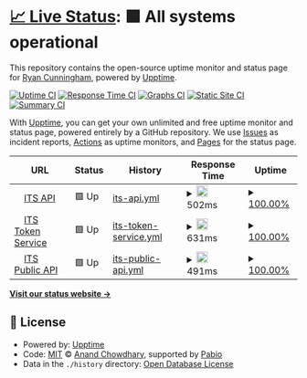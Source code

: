 # [📈 Live Status](https://demo.upptime.js.org): <!--live status--> **🟩 All systems operational**

This repository contains the open-source uptime monitor and status page for [Ryan Cunningham](https://demo.upptime.js.org), powered by [Upptime](https://github.com/upptime/upptime).

[![Uptime CI](https://github.com/Blue-Fin-Ryan-Cunningham/BlueFinAPIs-UppTime/workflows/Uptime%20CI/badge.svg)](https://github.com/Blue-Fin-Ryan-Cunningham/BlueFinAPIs-UppTime/actions?query=workflow%3A%22Uptime+CI%22)
[![Response Time CI](https://github.com/Blue-Fin-Ryan-Cunningham/BlueFinAPIs-UppTime/workflows/Response%20Time%20CI/badge.svg)](https://github.com/Blue-Fin-Ryan-Cunningham/BlueFinAPIs-UppTime/actions?query=workflow%3A%22Response+Time+CI%22)
[![Graphs CI](https://github.com/Blue-Fin-Ryan-Cunningham/BlueFinAPIs-UppTime/workflows/Graphs%20CI/badge.svg)](https://github.com/Blue-Fin-Ryan-Cunningham/BlueFinAPIs-UppTime/actions?query=workflow%3A%22Graphs+CI%22)
[![Static Site CI](https://github.com/Blue-Fin-Ryan-Cunningham/BlueFinAPIs-UppTime/workflows/Static%20Site%20CI/badge.svg)](https://github.com/Blue-Fin-Ryan-Cunningham/BlueFinAPIs-UppTime/actions?query=workflow%3A%22Static+Site+CI%22)
[![Summary CI](https://github.com/Blue-Fin-Ryan-Cunningham/BlueFinAPIs-UppTime/workflows/Summary%20CI/badge.svg)](https://github.com/Blue-Fin-Ryan-Cunningham/BlueFinAPIs-UppTime/actions?query=workflow%3A%22Summary+CI%22)

With [Upptime](https://upptime.js.org), you can get your own unlimited and free uptime monitor and status page, powered entirely by a GitHub repository. We use [Issues](https://github.com/Blue-Fin-Ryan-Cunningham/BlueFinAPIs-UppTime/issues) as incident reports, [Actions](https://github.com/Blue-Fin-Ryan-Cunningham/BlueFinAPIs-UppTime/actions) as uptime monitors, and [Pages](https://demo.upptime.js.org) for the status page.

<!--start: status pages-->
<!-- This summary is generated by Upptime (https://github.com/upptime/upptime) -->
<!-- Do not edit this manually, your changes will be overwritten -->
<!-- prettier-ignore -->
| URL | Status | History | Response Time | Uptime |
| --- | ------ | ------- | ------------- | ------ |
| <img alt="" src="https://icons.duckduckgo.com/ip3/itsbackofficeapi.azurewebsites.net.ico" height="13"> [ITS API](https://itsbackofficeapi.azurewebsites.net/swagger/index.html) | 🟩 Up | [its-api.yml](https://github.com/Blue-Fin-Ryan-Cunningham/BlueFinAPIs-UppTime/commits/HEAD/history/its-api.yml) | <details><summary><img alt="Response time graph" src="./graphs/its-api/response-time-week.png" height="20"> 502ms</summary><br><a href="https://Blue-Fin-Ryan-Cunningham.github.io/Blue-Fin-Ryan-Cunningham/BlueFinAPIs-UppTime/history/its-api"><img alt="Response time 627" src="https://img.shields.io/endpoint?url=https%3A%2F%2Fraw.githubusercontent.com%2FBlue-Fin-Ryan-Cunningham%2FBlueFinAPIs-UppTime%2FHEAD%2Fapi%2Fits-api%2Fresponse-time.json"></a><br><a href="https://Blue-Fin-Ryan-Cunningham.github.io/Blue-Fin-Ryan-Cunningham/BlueFinAPIs-UppTime/history/its-api"><img alt="24-hour response time 363" src="https://img.shields.io/endpoint?url=https%3A%2F%2Fraw.githubusercontent.com%2FBlue-Fin-Ryan-Cunningham%2FBlueFinAPIs-UppTime%2FHEAD%2Fapi%2Fits-api%2Fresponse-time-day.json"></a><br><a href="https://Blue-Fin-Ryan-Cunningham.github.io/Blue-Fin-Ryan-Cunningham/BlueFinAPIs-UppTime/history/its-api"><img alt="7-day response time 502" src="https://img.shields.io/endpoint?url=https%3A%2F%2Fraw.githubusercontent.com%2FBlue-Fin-Ryan-Cunningham%2FBlueFinAPIs-UppTime%2FHEAD%2Fapi%2Fits-api%2Fresponse-time-week.json"></a><br><a href="https://Blue-Fin-Ryan-Cunningham.github.io/Blue-Fin-Ryan-Cunningham/BlueFinAPIs-UppTime/history/its-api"><img alt="30-day response time 462" src="https://img.shields.io/endpoint?url=https%3A%2F%2Fraw.githubusercontent.com%2FBlue-Fin-Ryan-Cunningham%2FBlueFinAPIs-UppTime%2FHEAD%2Fapi%2Fits-api%2Fresponse-time-month.json"></a><br><a href="https://Blue-Fin-Ryan-Cunningham.github.io/Blue-Fin-Ryan-Cunningham/BlueFinAPIs-UppTime/history/its-api"><img alt="1-year response time 627" src="https://img.shields.io/endpoint?url=https%3A%2F%2Fraw.githubusercontent.com%2FBlue-Fin-Ryan-Cunningham%2FBlueFinAPIs-UppTime%2FHEAD%2Fapi%2Fits-api%2Fresponse-time-year.json"></a></details> | <details><summary><a href="https://Blue-Fin-Ryan-Cunningham.github.io/Blue-Fin-Ryan-Cunningham/BlueFinAPIs-UppTime/history/its-api">100.00%</a></summary><a href="https://Blue-Fin-Ryan-Cunningham.github.io/Blue-Fin-Ryan-Cunningham/BlueFinAPIs-UppTime/history/its-api"><img alt="All-time uptime 99.98%" src="https://img.shields.io/endpoint?url=https%3A%2F%2Fraw.githubusercontent.com%2FBlue-Fin-Ryan-Cunningham%2FBlueFinAPIs-UppTime%2FHEAD%2Fapi%2Fits-api%2Fuptime.json"></a><br><a href="https://Blue-Fin-Ryan-Cunningham.github.io/Blue-Fin-Ryan-Cunningham/BlueFinAPIs-UppTime/history/its-api"><img alt="24-hour uptime 100.00%" src="https://img.shields.io/endpoint?url=https%3A%2F%2Fraw.githubusercontent.com%2FBlue-Fin-Ryan-Cunningham%2FBlueFinAPIs-UppTime%2FHEAD%2Fapi%2Fits-api%2Fuptime-day.json"></a><br><a href="https://Blue-Fin-Ryan-Cunningham.github.io/Blue-Fin-Ryan-Cunningham/BlueFinAPIs-UppTime/history/its-api"><img alt="7-day uptime 100.00%" src="https://img.shields.io/endpoint?url=https%3A%2F%2Fraw.githubusercontent.com%2FBlue-Fin-Ryan-Cunningham%2FBlueFinAPIs-UppTime%2FHEAD%2Fapi%2Fits-api%2Fuptime-week.json"></a><br><a href="https://Blue-Fin-Ryan-Cunningham.github.io/Blue-Fin-Ryan-Cunningham/BlueFinAPIs-UppTime/history/its-api"><img alt="30-day uptime 100.00%" src="https://img.shields.io/endpoint?url=https%3A%2F%2Fraw.githubusercontent.com%2FBlue-Fin-Ryan-Cunningham%2FBlueFinAPIs-UppTime%2FHEAD%2Fapi%2Fits-api%2Fuptime-month.json"></a><br><a href="https://Blue-Fin-Ryan-Cunningham.github.io/Blue-Fin-Ryan-Cunningham/BlueFinAPIs-UppTime/history/its-api"><img alt="1-year uptime 99.98%" src="https://img.shields.io/endpoint?url=https%3A%2F%2Fraw.githubusercontent.com%2FBlue-Fin-Ryan-Cunningham%2FBlueFinAPIs-UppTime%2FHEAD%2Fapi%2Fits-api%2Fuptime-year.json"></a></details>
| <img alt="" src="https://icons.duckduckgo.com/ip3/its-tokenserviceapi.azurewebsites.net.ico" height="13"> [ITS Token Service](https://its-tokenserviceapi.azurewebsites.net/.well-known/openid-configuration) | 🟩 Up | [its-token-service.yml](https://github.com/Blue-Fin-Ryan-Cunningham/BlueFinAPIs-UppTime/commits/HEAD/history/its-token-service.yml) | <details><summary><img alt="Response time graph" src="./graphs/its-token-service/response-time-week.png" height="20"> 631ms</summary><br><a href="https://Blue-Fin-Ryan-Cunningham.github.io/Blue-Fin-Ryan-Cunningham/BlueFinAPIs-UppTime/history/its-token-service"><img alt="Response time 570" src="https://img.shields.io/endpoint?url=https%3A%2F%2Fraw.githubusercontent.com%2FBlue-Fin-Ryan-Cunningham%2FBlueFinAPIs-UppTime%2FHEAD%2Fapi%2Fits-token-service%2Fresponse-time.json"></a><br><a href="https://Blue-Fin-Ryan-Cunningham.github.io/Blue-Fin-Ryan-Cunningham/BlueFinAPIs-UppTime/history/its-token-service"><img alt="24-hour response time 418" src="https://img.shields.io/endpoint?url=https%3A%2F%2Fraw.githubusercontent.com%2FBlue-Fin-Ryan-Cunningham%2FBlueFinAPIs-UppTime%2FHEAD%2Fapi%2Fits-token-service%2Fresponse-time-day.json"></a><br><a href="https://Blue-Fin-Ryan-Cunningham.github.io/Blue-Fin-Ryan-Cunningham/BlueFinAPIs-UppTime/history/its-token-service"><img alt="7-day response time 631" src="https://img.shields.io/endpoint?url=https%3A%2F%2Fraw.githubusercontent.com%2FBlue-Fin-Ryan-Cunningham%2FBlueFinAPIs-UppTime%2FHEAD%2Fapi%2Fits-token-service%2Fresponse-time-week.json"></a><br><a href="https://Blue-Fin-Ryan-Cunningham.github.io/Blue-Fin-Ryan-Cunningham/BlueFinAPIs-UppTime/history/its-token-service"><img alt="30-day response time 553" src="https://img.shields.io/endpoint?url=https%3A%2F%2Fraw.githubusercontent.com%2FBlue-Fin-Ryan-Cunningham%2FBlueFinAPIs-UppTime%2FHEAD%2Fapi%2Fits-token-service%2Fresponse-time-month.json"></a><br><a href="https://Blue-Fin-Ryan-Cunningham.github.io/Blue-Fin-Ryan-Cunningham/BlueFinAPIs-UppTime/history/its-token-service"><img alt="1-year response time 570" src="https://img.shields.io/endpoint?url=https%3A%2F%2Fraw.githubusercontent.com%2FBlue-Fin-Ryan-Cunningham%2FBlueFinAPIs-UppTime%2FHEAD%2Fapi%2Fits-token-service%2Fresponse-time-year.json"></a></details> | <details><summary><a href="https://Blue-Fin-Ryan-Cunningham.github.io/Blue-Fin-Ryan-Cunningham/BlueFinAPIs-UppTime/history/its-token-service">100.00%</a></summary><a href="https://Blue-Fin-Ryan-Cunningham.github.io/Blue-Fin-Ryan-Cunningham/BlueFinAPIs-UppTime/history/its-token-service"><img alt="All-time uptime 99.97%" src="https://img.shields.io/endpoint?url=https%3A%2F%2Fraw.githubusercontent.com%2FBlue-Fin-Ryan-Cunningham%2FBlueFinAPIs-UppTime%2FHEAD%2Fapi%2Fits-token-service%2Fuptime.json"></a><br><a href="https://Blue-Fin-Ryan-Cunningham.github.io/Blue-Fin-Ryan-Cunningham/BlueFinAPIs-UppTime/history/its-token-service"><img alt="24-hour uptime 100.00%" src="https://img.shields.io/endpoint?url=https%3A%2F%2Fraw.githubusercontent.com%2FBlue-Fin-Ryan-Cunningham%2FBlueFinAPIs-UppTime%2FHEAD%2Fapi%2Fits-token-service%2Fuptime-day.json"></a><br><a href="https://Blue-Fin-Ryan-Cunningham.github.io/Blue-Fin-Ryan-Cunningham/BlueFinAPIs-UppTime/history/its-token-service"><img alt="7-day uptime 100.00%" src="https://img.shields.io/endpoint?url=https%3A%2F%2Fraw.githubusercontent.com%2FBlue-Fin-Ryan-Cunningham%2FBlueFinAPIs-UppTime%2FHEAD%2Fapi%2Fits-token-service%2Fuptime-week.json"></a><br><a href="https://Blue-Fin-Ryan-Cunningham.github.io/Blue-Fin-Ryan-Cunningham/BlueFinAPIs-UppTime/history/its-token-service"><img alt="30-day uptime 100.00%" src="https://img.shields.io/endpoint?url=https%3A%2F%2Fraw.githubusercontent.com%2FBlue-Fin-Ryan-Cunningham%2FBlueFinAPIs-UppTime%2FHEAD%2Fapi%2Fits-token-service%2Fuptime-month.json"></a><br><a href="https://Blue-Fin-Ryan-Cunningham.github.io/Blue-Fin-Ryan-Cunningham/BlueFinAPIs-UppTime/history/its-token-service"><img alt="1-year uptime 99.97%" src="https://img.shields.io/endpoint?url=https%3A%2F%2Fraw.githubusercontent.com%2FBlue-Fin-Ryan-Cunningham%2FBlueFinAPIs-UppTime%2FHEAD%2Fapi%2Fits-token-service%2Fuptime-year.json"></a></details>
| <img alt="" src="https://icons.duckduckgo.com/ip3/its-public-web-api-live.azurewebsites.net.ico" height="13"> [ITS Public API](https://its-public-web-api-live.azurewebsites.net/swagger/index.html) | 🟩 Up | [its-public-api.yml](https://github.com/Blue-Fin-Ryan-Cunningham/BlueFinAPIs-UppTime/commits/HEAD/history/its-public-api.yml) | <details><summary><img alt="Response time graph" src="./graphs/its-public-api/response-time-week.png" height="20"> 491ms</summary><br><a href="https://Blue-Fin-Ryan-Cunningham.github.io/Blue-Fin-Ryan-Cunningham/BlueFinAPIs-UppTime/history/its-public-api"><img alt="Response time 649" src="https://img.shields.io/endpoint?url=https%3A%2F%2Fraw.githubusercontent.com%2FBlue-Fin-Ryan-Cunningham%2FBlueFinAPIs-UppTime%2FHEAD%2Fapi%2Fits-public-api%2Fresponse-time.json"></a><br><a href="https://Blue-Fin-Ryan-Cunningham.github.io/Blue-Fin-Ryan-Cunningham/BlueFinAPIs-UppTime/history/its-public-api"><img alt="24-hour response time 392" src="https://img.shields.io/endpoint?url=https%3A%2F%2Fraw.githubusercontent.com%2FBlue-Fin-Ryan-Cunningham%2FBlueFinAPIs-UppTime%2FHEAD%2Fapi%2Fits-public-api%2Fresponse-time-day.json"></a><br><a href="https://Blue-Fin-Ryan-Cunningham.github.io/Blue-Fin-Ryan-Cunningham/BlueFinAPIs-UppTime/history/its-public-api"><img alt="7-day response time 491" src="https://img.shields.io/endpoint?url=https%3A%2F%2Fraw.githubusercontent.com%2FBlue-Fin-Ryan-Cunningham%2FBlueFinAPIs-UppTime%2FHEAD%2Fapi%2Fits-public-api%2Fresponse-time-week.json"></a><br><a href="https://Blue-Fin-Ryan-Cunningham.github.io/Blue-Fin-Ryan-Cunningham/BlueFinAPIs-UppTime/history/its-public-api"><img alt="30-day response time 459" src="https://img.shields.io/endpoint?url=https%3A%2F%2Fraw.githubusercontent.com%2FBlue-Fin-Ryan-Cunningham%2FBlueFinAPIs-UppTime%2FHEAD%2Fapi%2Fits-public-api%2Fresponse-time-month.json"></a><br><a href="https://Blue-Fin-Ryan-Cunningham.github.io/Blue-Fin-Ryan-Cunningham/BlueFinAPIs-UppTime/history/its-public-api"><img alt="1-year response time 649" src="https://img.shields.io/endpoint?url=https%3A%2F%2Fraw.githubusercontent.com%2FBlue-Fin-Ryan-Cunningham%2FBlueFinAPIs-UppTime%2FHEAD%2Fapi%2Fits-public-api%2Fresponse-time-year.json"></a></details> | <details><summary><a href="https://Blue-Fin-Ryan-Cunningham.github.io/Blue-Fin-Ryan-Cunningham/BlueFinAPIs-UppTime/history/its-public-api">100.00%</a></summary><a href="https://Blue-Fin-Ryan-Cunningham.github.io/Blue-Fin-Ryan-Cunningham/BlueFinAPIs-UppTime/history/its-public-api"><img alt="All-time uptime 99.04%" src="https://img.shields.io/endpoint?url=https%3A%2F%2Fraw.githubusercontent.com%2FBlue-Fin-Ryan-Cunningham%2FBlueFinAPIs-UppTime%2FHEAD%2Fapi%2Fits-public-api%2Fuptime.json"></a><br><a href="https://Blue-Fin-Ryan-Cunningham.github.io/Blue-Fin-Ryan-Cunningham/BlueFinAPIs-UppTime/history/its-public-api"><img alt="24-hour uptime 100.00%" src="https://img.shields.io/endpoint?url=https%3A%2F%2Fraw.githubusercontent.com%2FBlue-Fin-Ryan-Cunningham%2FBlueFinAPIs-UppTime%2FHEAD%2Fapi%2Fits-public-api%2Fuptime-day.json"></a><br><a href="https://Blue-Fin-Ryan-Cunningham.github.io/Blue-Fin-Ryan-Cunningham/BlueFinAPIs-UppTime/history/its-public-api"><img alt="7-day uptime 100.00%" src="https://img.shields.io/endpoint?url=https%3A%2F%2Fraw.githubusercontent.com%2FBlue-Fin-Ryan-Cunningham%2FBlueFinAPIs-UppTime%2FHEAD%2Fapi%2Fits-public-api%2Fuptime-week.json"></a><br><a href="https://Blue-Fin-Ryan-Cunningham.github.io/Blue-Fin-Ryan-Cunningham/BlueFinAPIs-UppTime/history/its-public-api"><img alt="30-day uptime 100.00%" src="https://img.shields.io/endpoint?url=https%3A%2F%2Fraw.githubusercontent.com%2FBlue-Fin-Ryan-Cunningham%2FBlueFinAPIs-UppTime%2FHEAD%2Fapi%2Fits-public-api%2Fuptime-month.json"></a><br><a href="https://Blue-Fin-Ryan-Cunningham.github.io/Blue-Fin-Ryan-Cunningham/BlueFinAPIs-UppTime/history/its-public-api"><img alt="1-year uptime 99.04%" src="https://img.shields.io/endpoint?url=https%3A%2F%2Fraw.githubusercontent.com%2FBlue-Fin-Ryan-Cunningham%2FBlueFinAPIs-UppTime%2FHEAD%2Fapi%2Fits-public-api%2Fuptime-year.json"></a></details>

<!--end: status pages-->

[**Visit our status website →**](https://demo.upptime.js.org)

## 📄 License

- Powered by: [Upptime](https://github.com/upptime/upptime)
- Code: [MIT](./LICENSE) © [Anand Chowdhary](https://anandchowdhary.com), supported by [Pabio](https://pabio.com)
- Data in the `./history` directory: [Open Database License](https://opendatacommons.org/licenses/odbl/1-0/)
